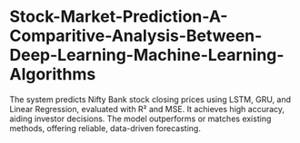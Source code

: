 # Stock-Market-Prediction-A-Comparitive-Analysis-Between-Deep-Learning-Machine-Learning-Algorithms
The system predicts Nifty Bank stock closing prices using LSTM, GRU, and Linear Regression, evaluated with R² and MSE. It achieves high accuracy, aiding investor decisions. The model outperforms or matches existing methods, offering reliable, data-driven forecasting.
